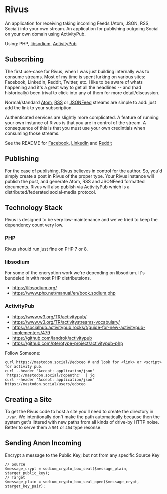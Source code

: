 # Rivus

An application for receiving taking incoming Feeds (Atom, JSON, RSS, Social) into your own stream.
An application for publishing outgoing Social on your own domain using ActivityPub.

Using: PHP, [libsodium](https://nacl.cr.yp.to/), [ActivityPub](https://www.w3.org/TR/activitypub/)


## Subscribing

The first use-case for Rivus, when I was just building internally was to consume streams.
Most of my time is spent lurking on various sites: Facebook, LinkedIn, Reddit, Twitter, etc.
I like to be aware of whats happening and it's a great way to get all the headlines -- and (had historically) been trival to click-into any of them for more detail/discussion.

Normal/standard [Atom](https://validator.w3.org/feed/docs/atom.html), [RSS](https://validator.w3.org/feed/docs/rss2.html) or [JSONFeed](https://www.jsonfeed.org/) streams are simple to add: just add the link to your subscription.

Authenticated services are slightly more complicated.
A feature of running your own instance of Rivus is that you are in control of the stream.
A consequence of this is that you must use your own credintials when consuming those streams.

See the README for [Facebook](./doc/README-Facebook.md), [LinkedIn](./doc/README-LinkedIn.md) and [Reddit](./doc/README-Reddit.md)

## Publishing

For the case of publishing, Rivus believes in control for the author.
So, you'd simply create a post in Rivus of the proper type.
Your Rivus instance will publish the post, and generate Atom, RSS and JSONFeed formatted documents.
Rivus will also publish via ActivityPub which is a distributed/federated social-media protocol.


## Technology Stack

Rivus is designed to be very low-maintenance and we've tried to keep the dependency count very low.

### PHP

Rivus should run just fine on PHP 7 or 8.

### libsodium

For some of the encryption work we're depending on libsodium.
It's bundeled in with most PHP distributsions.

* https://libsodium.org/
* https://www.php.net/manual/en/book.sodium.php


### ActivityPub

* https://www.w3.org/TR/activitypub/
* https://www.w3.org/TR/activitystreams-vocabulary/
* https://socialhub.activitypub.rocks/t/guide-for-new-activitypub-implementers/479
* https://github.com/landrok/activitypub
* https://github.com/pterotype-project/activitypub-php

Follow Someone:

```
curl https://mastodon.social/@edoceo # and look for <link> or <script> for activity pub.
curl --header 'Accept: application/json' 'https://mastodon.social/@openthc'  | jq
curl --header 'Accept: application/json' https://mastodon.social/users/edoceo
```


## Creating a Site

To get the Rivus code to host a site you'll need to create the directory in `./var`.
We intentionally don't make the path automatically because then the system get's littered with new paths from all kinds of drive-by HTTP noise.
Better to serve them a `501` or `404` type resonse.


## Sending Anon Incoming

Encrypt a message to the Public Key; but not from any specific Source Key

```
// Source
$message_crypt = sodium_crypto_box_seal($message_plain, $target_public_key);
// Target
$message_plain = sodium_crypto_box_seal_open($message_crypt, $target_key_pair);
```

